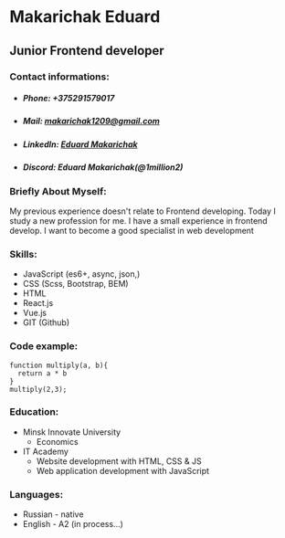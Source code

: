 # Makarichak Eduard


## Junior Frontend developer

 

### Contact informations:

- ##### Phone:  +375291579017
- ##### Mail:  makarichak1209@gmail.com
- ##### LinkedIn:  [Eduard Makarichak](linkedin.com/in/eduard-makarichak-730b7b1b3)
- ##### Discord:  Eduard Makarichak(@1million2)

### Briefly About Myself:

My previous experience doesn't relate to Frontend developing.
Today I study	a new profession for me.
I have a small experience in frontend develop. I want to become a good specialist in web development


### Skills:

 - JavaScript (es6+, async, json,)
 - CSS (Scss, Bootstrap, BEM)
 - HTML
 - React.js
 - Vue.js
 - GIT (Github)

### Code example:

    function multiply(a, b){
      return a * b
    }
    multiply(2,3);

###  Education:

- Minsk Innovate University
	 - Economics
- IT Academy
	- Website development with HTML, CSS & JS
	- Web application development with JavaScript

###  Languages: 

 - Russian - native
 - English - A2 (in process...)